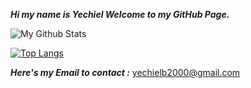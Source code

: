 
   ***Hi my name is Yechiel
      Welcome to my GitHub Page.***

![My Github Stats](https://github-readme-stats.vercel.app/api?username=yechielb2000&show_icons=true)

[![Top Langs](https://github-readme-stats.vercel.app/api/top-langs/?username=yechielb2000&layout=compact)](https://github.com/anuraghazra/github-readme-stats)
 
 ***Here's my Email to contact :*** yechielb2000@gmail.com
